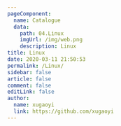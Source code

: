 ```yaml
---
pageComponent:
  name: Catalogue
  data:
    path: 04.Linux
    imgUrl: /img/web.png
    description: Linux
title: Linux
date: 2020-03-11 21:50:53
permalink: /Linux/
sidebar: false
article: false
comment: false
editLink: false
author:
  name: xugaoyi
  link: https://github.com/xugaoyi
---
```

